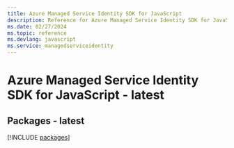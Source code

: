 ```yaml
---
title: Azure Managed Service Identity SDK for JavaScript
description: Reference for Azure Managed Service Identity SDK for JavaScript
ms.date: 02/27/2024
ms.topic: reference
ms.devlang: javascript
ms.service: managedserviceidentity
---
```

# Azure Managed Service Identity SDK for JavaScript - latest
## Packages - latest
[!INCLUDE [packages](managed-service-identity-index.md)]
